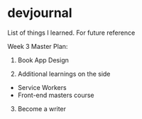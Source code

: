 # devjournal
List of things I learned. For future reference


Week 3 Master Plan:
1. Book App Design

2. Additional learnings on the side
  - Service Workers
  - Front-end masters course
3. Become a writer
